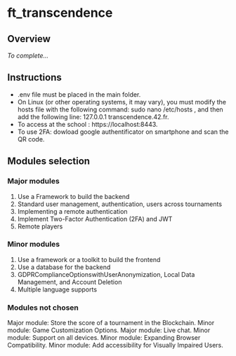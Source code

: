 # ft_transcendence

## Overview

_To complete..._

## Instructions

- .env file must be placed in the main folder.
- On Linux (or other operating systems, it may vary),
    you must modify the hosts file with the following command: sudo nano /etc/hosts ,
    and then add the following line: 127.0.0.1 transcendence.42.fr.
- To access at the school : https://localhost:8443.
- To use 2FA: dowload google authentificator on smartphone and scan the QR code.

## Modules selection

### Major modules

1. Use a Framework to build the backend
2. Standard user management, authentication, users across tournaments
3. Implementing a remote authentication
4. Implement Two-Factor Authentication (2FA) and JWT
5. Remote players

### Minor modules
1. Use a framework or a toolkit to build the frontend
2. Use a database for the backend
3. GDPRComplianceOptionswithUserAnonymization, Local Data Management, and Account Deletion
4. Multiple language supports

### Modules not chosen
Major module: Store the score of a tournament in the Blockchain.
Minor module: Game Customization Options.
Major module: Live chat.
Minor module: Support on all devices.
Minor module: Expanding Browser Compatibility.
Minor module: Add accessibility for Visually Impaired Users.
